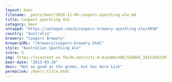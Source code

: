 ```yaml
---
layout: beer
filename: _posts/beer/2016-11-09-coopers-sparkling-ale.md
title: Coopers sparkling ale
category: beer
untappd: "https://untappd.com/b/coopers-brewery-sparkling-ale/4930"
country: "Australia"
brewery: "Coopers Brewery"
breweryURL: "/brewery/coopers-brewery.html"
style: "Australian Sparkling Ale"
score: 5
img: https://scontent.xx.fbcdn.net/v/t1.0-0/p480x480/528845_10151602295348745_1649172027_n.jpg?oh=41ca9f11306d605c18849da4064bbe44&oe=5955D6D2
beer-date: "2013-03-28"
desc: "Not as good as the green, but has more kick"
permalink: /beer/:title.html
---
```

